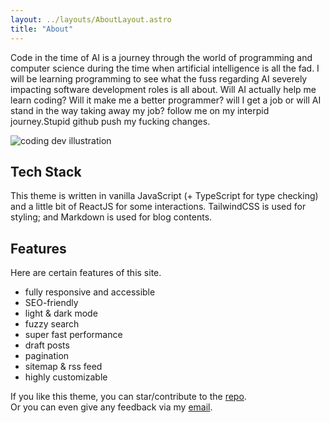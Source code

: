 ```yaml
---
layout: ../layouts/AboutLayout.astro
title: "About"
---
```


Code in the time of AI is a journey through the world of programming and computer science during the time when artificial intelligence is all the fad. I will be learning programming to see what the fuss regarding AI severely impacting software development roles is all about. Will AI actually help me learn coding? Will it make me a better programmer? will I get a job or will AI stand in the way taking away my job? follow me on my interpid journey.Stupid github push my fucking changes.

<div>
  <img src="/assets/dev.svg" class="sm:w-1/2 mx-auto" alt="coding dev illustration">
</div>

## Tech Stack

This theme is written in vanilla JavaScript (+ TypeScript for type checking) and a little bit of ReactJS for some interactions. TailwindCSS is used for styling; and Markdown is used for blog contents.

## Features

Here are certain features of this site.

- fully responsive and accessible
- SEO-friendly
- light & dark mode
- fuzzy search
- super fast performance
- draft posts
- pagination
- sitemap & rss feed
- highly customizable

If you like this theme, you can star/contribute to the [repo](https://github.com/satnaing/astro-paper).  
Or you can even give any feedback via my [email](mailto:contact@satnaing.dev).
